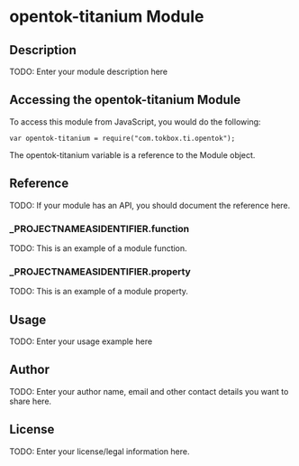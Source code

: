 # opentok-titanium Module

## Description

TODO: Enter your module description here

## Accessing the opentok-titanium Module

To access this module from JavaScript, you would do the following:

	var opentok-titanium = require("com.tokbox.ti.opentok");

The opentok-titanium variable is a reference to the Module object.	

## Reference

TODO: If your module has an API, you should document
the reference here.

### ___PROJECTNAMEASIDENTIFIER__.function

TODO: This is an example of a module function.

### ___PROJECTNAMEASIDENTIFIER__.property

TODO: This is an example of a module property.

## Usage

TODO: Enter your usage example here

## Author

TODO: Enter your author name, email and other contact
details you want to share here. 

## License

TODO: Enter your license/legal information here.
